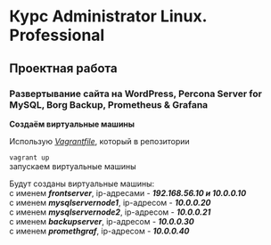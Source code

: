 # Курс Administrator Linux. Professional

## Проектная работа

### Развертывание сайта на WordPress, Percona Server for MySQL, Borg Backup, Prometheus & Grafana    
  
**Создаём виртуальные машины**  
  
Использую _[Vagrantfile](Vagrantfile)_, который в репозитории  
  
```vagrant up```  
запускаем виртуальные машины  
  
Будут созданы виртуальные машины:  
с именем **_frontserver_**, ip-адресами - **_192.168.56.10 и 10.0.0.10_**  
с именем **_mysqlservernode1_**, ip-адресом - **_10.0.0.20_**  
с именем **_mysqlservernode2_**, ip-адресом - **_10.0.0.21_**  
с именем **_backupserver_**, ip-адресом - **_10.0.0.30_**  
с именем **_promethgraf_**, ip-адресом - **_10.0.0.40_**  